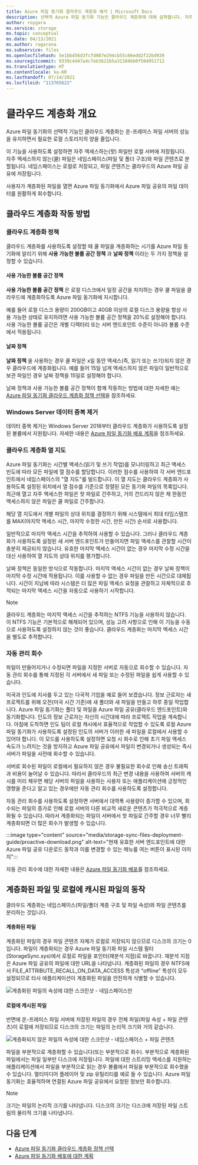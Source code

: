 ```yaml
---
title: Azure 파일 동기화 클라우드 계층화 해석 | Microsoft Docs
description: 선택적 Azure 파일 동기화 기능인 클라우드 계층화에 대해 살펴봅니다. 자주 액세스하는 파일은 서버에서 로컬로 캐시되고, 다른 파일은 Azure Files에 계층화됩니다.
author: roygara
ms.service: storage
ms.topic: conceptual
ms.date: 04/13/2021
ms.author: rogarana
ms.subservice: files
ms.openlocfilehash: 5e1bbd56d3fcfd087e294cb55c66edd2f22bd939
ms.sourcegitcommit: 9339c4d47a4c7eb3621b5a31384bb0f504951712
ms.translationtype: HT
ms.contentlocale: ko-KR
ms.lasthandoff: 07/14/2021
ms.locfileid: "113765622"
---
```

# <a name="cloud-tiering-overview"></a>클라우드 계층화 개요
Azure 파일 동기화의 선택적 기능인 클라우드 계층화는 온-프레미스 파일 서버의 성능을 유지하면서 필요한 로컬 스토리지의 양을 줄입니다.

이 기능을 사용하도록 설정하면 자주 액세스하는(핫) 파일만 로컬 서버에 저장됩니다. 자주 액세스하지 않는(쿨) 파일은 네임스페이스(파일 및 폴더 구조)와 파일 콘텐츠로 분할됩니다. 네임스페이스는 로컬로 저장되고, 파일 콘텐츠는 클라우드의 Azure 파일 공유에 저장됩니다. 

사용자가 계층화된 파일을 열면 Azure 파일 동기화에서 Azure 파일 공유의 파일 데이터를 원활하게 회수합니다.

## <a name="how-cloud-tiering-works"></a>클라우드 계층화 작동 방법

### <a name="cloud-tiering-policies"></a>클라우드 계층화 정책
클라우드 계층화를 사용하도록 설정할 때 쿨 파일을 계층화하는 시기를 Azure 파일 동기화에 알리기 위해 **사용 가능한 볼륨 공간 정책** 과 **날짜 정책** 이라는 두 가지 정책을 설정할 수 있습니다. 

#### <a name="volume-free-space-policy"></a>사용 가능한 볼륨 공간 정책
**사용 가능한 볼륨 공간 정책** 은 로컬 디스크에서 일정 공간을 차지하는 경우 쿨 파일을 클라우드에 계층화하도록 Azure 파일 동기화에 지시합니다. 

예를 들어 로컬 디스크 용량이 200GB이고 40GB 이상의 로컬 디스크 용량을 항상 사용 가능한 상태로 유지하려면 사용 가능한 볼륨 공간 정책을 20%로 설정해야 합니다. 사용 가능한 볼륨 공간은 개별 디렉터리 또는 서버 엔드포인트 수준이 아니라 볼륨 수준에서 적용됩니다. 

#### <a name="date-policy"></a>날짜 정책
**날짜 정책** 을 사용하는 경우 쿨 파일은 x일 동안 액세스(즉, 읽기 또는 쓰기)되지 않은 경우 클라우드에 계층화됩니다. 예를 들어 15일 넘게 액세스하지 않은 파일이 일반적으로 보관 파일인 경우 날짜 정책을 15일로 설정해야 합니다. 

날짜 정책과 사용 가능한 볼륨 공간 정책이 함께 작동하는 방법에 대한 자세한 예는 [Azure 파일 동기화 클라우드 계층화 정책 선택](file-sync-choose-cloud-tiering-policies.md)을 참조하세요.

### <a name="windows-server-data-deduplication"></a>Windows Server 데이터 중복 제거
데이터 중복 제거는 Windows Server 2016부터 클라우드 계층화가 사용하도록 설정된 볼륨에서 지원됩니다. 자세한 내용은 [Azure 파일 동기화 배포 계획](file-sync-planning.md#data-deduplication)을 참조하세요.

### <a name="cloud-tiering-heatmap"></a>클라우드 계층화 열 지도
Azure 파일 동기화는 시간별 액세스(읽기 및 쓰기 작업)를 모니터링하고 최근 액세스 빈도에 따라 모든 파일에 열 점수를 할당합니다. 이러한 점수를 사용하여 각 서버 엔드포인트에서 네임스페이스의 "열 지도"를 빌드합니다. 이 열 지도는 클라우드 계층화가 사용하도록 설정된 위치에서 열 점수를 기준으로 정렬된 모든 동기화 파일의 목록입니다. 최근에 열고 자주 액세스한 파일은 핫 파일로 간주하고, 거의 건드리지 않은 채 한동안 액세스하지 않은 파일은 쿨 파일로 간주합니다. 

해당 열 지도에서 개별 파일의 상대 위치를 결정하기 위해 시스템에서 최대 타임스탬프를 MAX(마지막 액세스 시간, 마지막 수정한 시간, 만든 시간) 순서로 사용합니다. 

일반적으로 마지막 액세스 시간을 추적하여 사용할 수 있습니다. 그러나 클라우드 계층화가 사용하도록 설정된 새 서버 엔드포인트가 만들어지면 파일 액세스를 관찰할 시간이 충분히 제공되지 않습니다. 유효한 마지막 액세스 시간이 없는 경우 마지막 수정 시간을 대신 사용하여 열 지도의 상대 위치를 평가합니다.  

날짜 정책은 동일한 방식으로 작동합니다. 마지막 액세스 시간이 없는 경우 날짜 정책이 마지막 수정 시간에 적용됩니다. 이를 사용할 수 없는 경우 파일을 만든 시간으로 대체됩니다. 시간이 지남에 따라 시스템은 더 많은 파일 액세스 요청을 관찰하고 자체적으로 추적되는 마지막 액세스 시간을 자동으로 사용하기 시작합니다.

> [!Note]
> 클라우드 계층화는 마지막 액세스 시간을 추적하는 NTFS 기능을 사용하지 않습니다. 이 NTFS 기능은 기본적으로 해제되어 있으며, 성능 고려 사항으로 인해 이 기능을 수동으로 사용하도록 설정하지 않는 것이 좋습니다. 클라우드 계층화는 마지막 액세스 시간을 별도로 추적합니다.

### <a name="proactive-recalling"></a>자동 관리 회수

파일이 만들어지거나 수정되면 파일을 지정한 서버로 자동으로 회수할 수 있습니다. 자동 관리 회수를 통해 지정된 각 서버에서 새 파일 또는 수정된 파일을 쉽게 사용할 수 있습니다. 

미국과 인도에 지사를 두고 있는 다국적 기업을 예로 들어 보겠습니다. 정보 근로자는 새 프로젝트를 위해 오전(미국 시간 기준)에 새 폴더와 새 파일을 만들고 하루 종일 작업합니다. Azure 파일 동기화는 폴더 및 파일을 Azure 파일 공유(클라우드 엔드포인트)와 동기화합니다. 인도의 정보 근로자는 자신의 시간대에 따라 프로젝트 작업을 계속합니다. 아침에 도착하면 인도 팀이 로컬 캐시에서 효율적으로 작업할 수 있도록 로컬 Azure 파일 동기화가 사용하도록 설정된 인도의 서버가 이러한 새 파일을 로컬에서 사용할 수 있어야 합니다. 이 모드를 사용하도록 설정하면 요청 시 회수로 인해 초기 파일 액세스 속도가 느려지는 것을 방지하고 Azure 파일 공유에서 파일이 변경되거나 생성되는 즉시 서버가 파일을 사전에 회수할 수 있습니다.

서버로 회수된 파일이 로컬에서 필요하지 않은 경우 불필요한 회수로 인해 송신 트래픽과 비용이 늘어날 수 있습니다. 따라서 클라우드의 최근 변경 내용을 사용하여 서버의 캐시를 미리 채우면 해당 서버의 파일을 사용하는 사용자 또는 애플리케이션에 긍정적인 영향을 준다고 알고 있는 경우에만 자동 관리 회수를 사용하도록 설정합니다. 

자동 관리 회수를 사용하도록 설정하면 서버에서 대역폭 사용량이 증가할 수 있으며, 회수되는 파일의 증가로 인해 로컬 서버의 다른 비교적 새로운 콘텐츠가 적극적으로 계층화될 수 있습니다. 따라서 계층화되는 파일이 서버에서 핫 파일로 간주할 경우 너무 빨리 계층화되면 더 많은 회수가 발생할 수 있습니다. 

:::image type="content" source="media/storage-sync-files-deployment-guide/proactive-download.png" alt-text="현재 유효한 서버 엔드포인트에 대한 Azure 파일 공유 다운로드 동작과 이를 변경할 수 있는 메뉴를 여는 버튼이 표시된 이미지":::

자동 관리 회수에 대한 자세한 내용은 [Azure 파일 동기화 배포](file-sync-deployment-guide.md#proactively-recall-new-and-changed-files-from-an-azure-file-share)를 참조하세요.

## <a name="tiered-vs-locally-cached-file-behavior"></a>계층화된 파일 및 로컬에 캐시된 파일의 동작

클라우드 계층화는 네임스페이스(파일/폴더 계층 구조 및 파일 속성)와 파일 콘텐츠를 분리하는 것입니다. 

#### <a name="tiered-file"></a>계층화된 파일

계층화된 파일의 경우 파일 콘텐츠 자체가 로컬로 저장되지 않으므로 디스크의 크기는 0입니다. 파일이 계층화되는 경우 Azure 파일 동기화 파일 시스템 필터(StorageSync.sys)에서 로컬로 파일을 포인터(재분석 지점)로 바꿉니다. 재분석 지점은 Azure 파일 공유의 파일에 대한 URL을 나타냅니다. 계층화된 파일의 경우 NTFS에서 FILE_ATTRIBUTE_RECALL_ON_DATA_ACCESS 특성과 “offline” 특성이 모두 설정되므로 타사 애플리케이션이 계층화된 파일을 안전하게 식별할 수 있습니다.   

![계층화된 파일의 속성에 대한 스크린샷 - 네임스페이스만](media/storage-sync-cloud-tiering-overview/cloud-tiering-overview-2.png)    

#### <a name="locally-cached-file"></a>로컬에 캐시된 파일

반면에 온-프레미스 파일 서버에 저장된 파일의 경우 전체 파일(파일 속성 + 파일 콘텐츠)이 로컬에 저장되므로 디스크의 크기는 파일의 논리적 크기와 거의 같습니다.     

![계층화되지 않은 파일의 속성에 대한 스크린샷 - 네임스페이스 + 파일 콘텐츠](media/storage-sync-cloud-tiering-overview/cloud-tiering-overview-1.png) 

파일을 부분적으로 계층화할 수 있습니다(또는 부분적으로 회수). 부분적으로 계층화된 파일에서는 파일 일부만 디스크에 저장됩니다. 파일에 대한 스트리밍 액세스를 지원하는 애플리케이션에서 파일을 부분적으로 읽는 경우 볼륨에서 파일을 부분적으로 회수했을 수 있습니다. 멀티미디어 플레이어 및 zip 유틸리티를 예로 들 수 있습니다. Azure 파일 동기화는 효율적하며 연결된 Azure 파일 공유에서 요청된 정보만 회수합니다.

> [!NOTE]
> 크기는 파일의 논리적 크기를 나타냅니다. 디스크의 크기는 디스크에 저장된 파일 스트림의 물리적 크기를 나타냅니다.

## <a name="next-steps"></a>다음 단계

* [Azure 파일 동기화 클라우드 계층화 정책 선택](file-sync-choose-cloud-tiering-policies.md)
* [Azure 파일 동기화 배포에 대한 계획](file-sync-planning.md)
